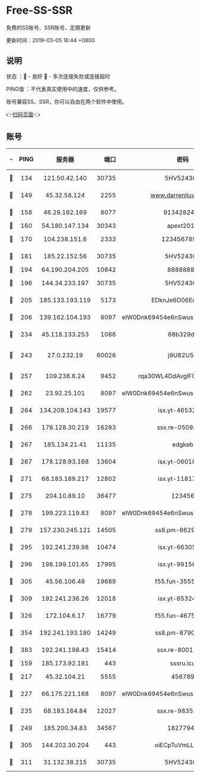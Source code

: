 # Free-SS-SSR

免费的SS账号、SSR账号，定期更新

更新时间：2019-03-05 16:44 +0800

## 说明

状态     ：🙂 - 良好 🙁 - 多次连接失败或连接超时

PING值   ：不代表真实使用中的速度，仅供参考。

账号兼容SS、SSR，你可以自由在两个软件中使用。

👉[扫码页面](https://liesauer.github.io/free-ss-ssr.github.io/)👈

## 账号

|-|PING|服务器|端口|密码|加密方式|区域|
|:----:|:----:|:-----:|-----:|:----:|:----:|:----:|
|🙂|134|121.50.42.140|30735|5HV52430C|aes-256-cfb|JP|
|🙂|149|45.32.58.124|2255|www.darrenliuwei.com|aes-256-cfb|JP|
|🙂|158|46.29.162.169|8077|9134282479|aes-256-cfb|RU|
|🙂|160|54.180.147.134|30343|apext2019|chacha20|KR|
|🙂|170|104.238.151.6|2333|12345678900|aes-256-cfb|JP|
|🙂|181|185.22.152.56|30735|5HV52430C|aes-256-cfb|RU|
|🙂|194|64.190.204.205|10842|88888888|rc4-md5|US|
|🙂|196|144.34.233.197|30735|5HV52430C|aes-256-cfb|US|
|🙂|205|185.133.193.119|5173|EDknJe6D06EoWDaw|aes-256-cfb|US|
|🙂|206|139.162.104.193|8097|eIW0Dnk69454e6nSwuspv9DmS201tQ0D|aes-256-cfb|JP|
|🙂|234|45.118.133.253|1086|68b329da|aes-256-cfb|SG|
|🙂|243|27.0.232.19|60026|j9U82U53|xchacha20-ietf-poly1305|HK|
|🙂|257|109.238.6.24|9452|rqa30WL4DdAvgIFG6Fs3znzTa|aes-256-cfb|FR|
|🙂|262|23.92.25.101|8097|eIW0Dnk69454e6nSwuspv9DmS201tQ0D|aes-256-cfb|US|
|🙂|264|134.209.104.143|19577|isx.yt-46532093|aes-256-cfb|SG|
|🙂|266|178.128.30.219|16283|ssx.re-05098737|aes-256-cfb|SG|
|🙂|267|185.134.21.41|11135|edgkeb|aes-256-cfb|GB|
|🙂|267|178.128.93.168|13604|isx.yt-06018557|aes-256-cfb|SG|
|🙂|271|68.183.189.217|12802|isx.yt-11817272|aes-256-cfb|SG|
|🙂|275|204.10.89.10|36477|123456|aes-256-cfb|US|
|🙂|278|199.223.119.83|8097|eIW0Dnk69454e6nSwuspv9DmS201tQ0D|aes-256-cfb|US|
|🙂|279|157.230.245.121|14505|ss8.pm-66291298|aes-256-cfb|SG|
|🙂|295|192.241.239.98|10474|isx.yt-66305789|aes-256-cfb|US|
|🙂|296|198.199.101.65|17995|isx.yt-99156617|aes-256-cfb|US|
|🙂|305|45.56.106.48|19689|f55.fun-35553896|aes-256-cfb|US|
|🙂|309|192.241.236.26|12018|isx.yt-65324687|aes-256-cfb|US|
|🙂|326|172.104.6.17|16779|f55.fun-46758883|aes-256-cfb|US|
|🙂|354|192.241.193.180|14249|ss8.pm-87905446|aes-256-cfb|US|
|🙂|383|192.241.198.43|15414|ssx.re-80011853|aes-256-cfb|US|
|🙂|159|185.173.92.181|443|sssru.icu|rc4-md5|RU|
|🙂|217|45.32.104.21|5555|456789|aes-256-cfb|SG|
|🙂|227|66.175.221.168|8097|eIW0Dnk69454e6nSwuspv9DmS201tQ0D|aes-256-cfb|US|
|🙂|235|68.183.164.84|12027|ssx.re-98353695|aes-256-cfb|US|
|🙂|249|185.200.34.83|34567|18277940|aes-256-cfb|US|
|🙂|305|144.202.30.204|443|oiECpTuVmLLxk4Ts|aes-256-cfb|US|
|🙂|311|31.132.38.215|30735|5HV52430C|aes-256-cfb|US|
